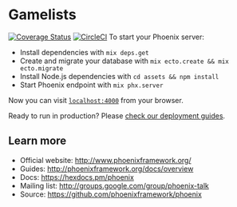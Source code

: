 
# Gamelists
[![Coverage Status](https://coveralls.io/repos/github/ConnorRigby/safe-empty-bovine/badge.svg?branch=master)](https://coveralls.io/github/ConnorRigby/safe-empty-bovine?branch=master)
[![CircleCI](https://circleci.com/gh/ConnorRigby/safe-empty-bovine.svg?style=svg)](https://circleci.com/gh/ConnorRigby/safe-empty-bovine)
To start your Phoenix server:

  * Install dependencies with `mix deps.get`
  * Create and migrate your database with `mix ecto.create && mix ecto.migrate`
  * Install Node.js dependencies with `cd assets && npm install`
  * Start Phoenix endpoint with `mix phx.server`

Now you can visit [`localhost:4000`](http://localhost:4000) from your browser.

Ready to run in production? Please [check our deployment guides](http://www.phoenixframework.org/docs/deployment).

## Learn more

  * Official website: http://www.phoenixframework.org/
  * Guides: http://phoenixframework.org/docs/overview
  * Docs: https://hexdocs.pm/phoenix
  * Mailing list: http://groups.google.com/group/phoenix-talk
  * Source: https://github.com/phoenixframework/phoenix
